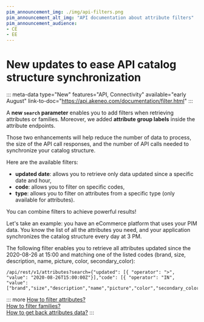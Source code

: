 ```yaml
---
pim_announcement_img: ./img/api-filters.png
pim_announcement_alt_img: "API documentation about attribute filters"
pim_announcement_audience:
- CE
- EE
---
```


# New updates to ease API catalog structure synchronization 
::: meta-data type="New" features="API, Connectivity" available="early August" link-to-doc="https://api.akeneo.com/documentation/filter.html"
:::

A **new `search` parameter** enables you to add filters when retrieving attributes or families. Moreover, we added **attribute group labels** inside the attribute endpoints.

Those two enhancements will help reduce the number of data to process, the size of the API call responses, and the number of API calls needed to synchronize your catalog structure. 

Here are the available filters:
- **updated date**: allows you to retrieve only data updated since a specific date and hour,
- **code**: allows you to filter on specific codes, 
- **type**: allows you to filter on attributes from a specific type (only available for attributes).

You can combine filters to achieve powerful results!

Let's take an example: you have an eCommerce platform that uses your PIM data. You know the list of all the attributes you need, and your application synchronizes the catalog structure every day at 3 PM.  

The following filter enables you to retrieve all attributes updated since the 2020-08-26 at 15:00 and matching one of the listed codes (brand, size, description, name, picture, color, secondary_color):

```
/api/rest/v1/attributes?search={"updated": [{ "operator": ">", "value": "2020-08-26T15:00:00Z"}],"code": [{ "operator": "IN", "value": ["brand","size","description","name","picture","color","secondary_color"]}]
```  

::: more
[How to filter attributes?](https://api.akeneo.com/documentation/filter.html#filter-attributes)  
[How to filter families?](https://api.akeneo.com/documentation/filter.html#filter-families)  
[How to get back attributes data?](https://api.akeneo.com/api-reference.html#get_attributes)
:::
